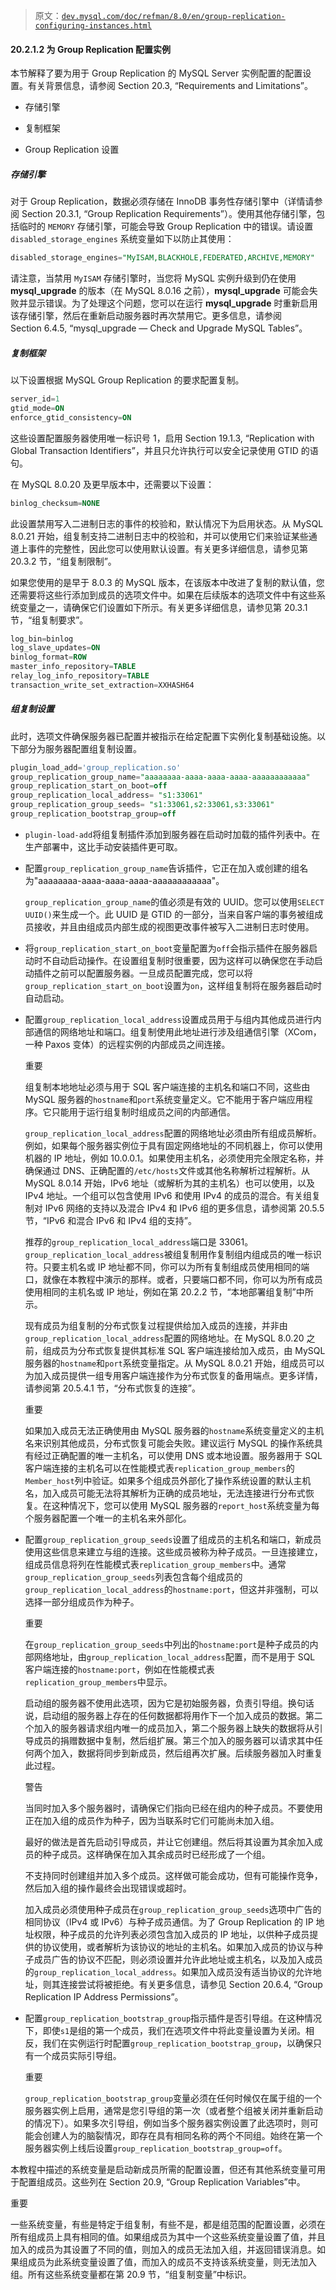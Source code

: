 > 原文：[`dev.mysql.com/doc/refman/8.0/en/group-replication-configuring-instances.html`](https://dev.mysql.com/doc/refman/8.0/en/group-replication-configuring-instances.html)

#### 20.2.1.2 为 Group Replication 配置实例

本节解释了要为用于 Group Replication 的 MySQL Server 实例配置的配置设置。有关背景信息，请参阅 Section 20.3, “Requirements and Limitations”。

+   存储引擎

+   复制框架

+   Group Replication 设置

##### 存储引擎

对于 Group Replication，数据必须存储在 InnoDB 事务性存储引擎中（详情请参阅 Section 20.3.1, “Group Replication Requirements”）。使用其他存储引擎，包括临时的 `MEMORY` 存储引擎，可能会导致 Group Replication 中的错误。请设置 `disabled_storage_engines` 系统变量如下以防止其使用：

```sql
disabled_storage_engines="MyISAM,BLACKHOLE,FEDERATED,ARCHIVE,MEMORY"
```

请注意，当禁用 `MyISAM` 存储引擎时，当您将 MySQL 实例升级到仍在使用 **mysql_upgrade** 的版本（在 MySQL 8.0.16 之前），**mysql_upgrade** 可能会失败并显示错误。为了处理这个问题，您可以在运行 **mysql_upgrade** 时重新启用该存储引擎，然后在重新启动服务器时再次禁用它。更多信息，请参阅 Section 6.4.5, “mysql_upgrade — Check and Upgrade MySQL Tables”。

##### 复制框架

以下设置根据 MySQL Group Replication 的要求配置复制。

```sql
server_id=1
gtid_mode=ON
enforce_gtid_consistency=ON
```

这些设置配置服务器使用唯一标识号 1，启用 Section 19.1.3, “Replication with Global Transaction Identifiers”，并且只允许执行可以安全记录使用 GTID 的语句。

在 MySQL 8.0.20 及更早版本中，还需要以下设置：

```sql
binlog_checksum=NONE
```

此设置禁用写入二进制日志的事件的校验和，默认情况下为启用状态。从 MySQL 8.0.21 开始，组复制支持二进制日志中的校验和，并可以使用它们来验证某些通道上事件的完整性，因此您可以使用默认设置。有关更多详细信息，请参见第 20.3.2 节，“组复制限制”。

如果您使用的是早于 8.0.3 的 MySQL 版本，在该版本中改进了复制的默认值，您还需要将这些行添加到成员的选项文件中。如果在后续版本的选项文件中有这些系统变量之一，请确保它们设置如下所示。有关更多详细信息，请参见第 20.3.1 节，“组复制要求”。

```sql
log_bin=binlog
log_slave_updates=ON
binlog_format=ROW
master_info_repository=TABLE
relay_log_info_repository=TABLE
transaction_write_set_extraction=XXHASH64
```

##### 组复制设置

此时，选项文件确保服务器已配置并被指示在给定配置下实例化复制基础设施。以下部分为服务器配置组复制设置。

```sql
plugin_load_add='group_replication.so'
group_replication_group_name="aaaaaaaa-aaaa-aaaa-aaaa-aaaaaaaaaaaa"
group_replication_start_on_boot=off
group_replication_local_address= "s1:33061"
group_replication_group_seeds= "s1:33061,s2:33061,s3:33061"
group_replication_bootstrap_group=off
```

+   `plugin-load-add`将组复制插件添加到服务器在启动时加载的插件列表中。在生产部署中，这比手动安装插件更可取。

+   配置`group_replication_group_name`告诉插件，它正在加入或创建的组名为"aaaaaaaa-aaaa-aaaa-aaaa-aaaaaaaaaaaa"。

    `group_replication_group_name`的值必须是有效的 UUID。您可以使用`SELECT UUID()`来生成一个。此 UUID 是 GTID 的一部分，当来自客户端的事务被组成员接收，并且由组成员内部生成的视图更改事件被写入二进制日志时使用。

+   将`group_replication_start_on_boot`变量配置为`off`会指示插件在服务器启动时不自动启动操作。在设置组复制时很重要，因为这样可以确保您在手动启动插件之前可以配置服务器。一旦成员配置完成，您可以将`group_replication_start_on_boot`设置为`on`，这样组复制将在服务器启动时自动启动。

+   配置`group_replication_local_address`设置成员用于与组内其他成员进行内部通信的网络地址和端口。组复制使用此地址进行涉及组通信引擎（XCom，一种 Paxos 变体）的远程实例的内部成员之间连接。

    重要

    组复制本地地址必须与用于 SQL 客户端连接的主机名和端口不同，这些由 MySQL 服务器的`hostname`和`port`系统变量定义。它不能用于客户端应用程序。它只能用于运行组复制时组成员之间的内部通信。

    `group_replication_local_address`配置的网络地址必须由所有组成员解析。例如，如果每个服务器实例位于具有固定网络地址的不同机器上，你可以使用机器的 IP 地址，例如 10.0.0.1。如果使用主机名，必须使用完全限定名称，并确保通过 DNS、正确配置的`/etc/hosts`文件或其他名称解析过程解析。从 MySQL 8.0.14 开始，IPv6 地址（或解析为其的主机名）也可以使用，以及 IPv4 地址。一个组可以包含使用 IPv6 和使用 IPv4 的成员的混合。有关组复制对 IPv6 网络的支持以及混合 IPv4 和 IPv6 组的更多信息，请参阅第 20.5.5 节，“IPv6 和混合 IPv6 和 IPv4 组的支持”。

    推荐的`group_replication_local_address`端口是 33061。`group_replication_local_address`被组复制用作复制组内组成员的唯一标识符。只要主机名或 IP 地址都不同，你可以为所有复制组成员使用相同的端口，就像在本教程中演示的那样。或者，只要端口都不同，你可以为所有成员使用相同的主机名或 IP 地址，例如在第 20.2.2 节，“本地部署组复制”中所示。

    现有成员为组复制的分布式恢复过程提供给加入成员的连接，并非由`group_replication_local_address`配置的网络地址。在 MySQL 8.0.20 之前，组成员为分布式恢复提供其标准 SQL 客户端连接给加入成员，由 MySQL 服务器的`hostname`和`port`系统变量指定。从 MySQL 8.0.21 开始，组成员可以为加入成员提供一组专用客户端连接作为分布式恢复的备用端点。更多详情，请参阅第 20.5.4.1 节，“分布式恢复的连接”。

    重要

    如果加入成员无法正确使用由 MySQL 服务器的`hostname`系统变量定义的主机名来识别其他成员，分布式恢复可能会失败。建议运行 MySQL 的操作系统具有经过正确配置的唯一主机名，可以使用 DNS 或本地设置。服务器用于 SQL 客户端连接的主机名可以在性能模式表`replication_group_members`的`Member_host`列中验证。如果多个组成员外部化了操作系统设置的默认主机名，加入成员可能无法将其解析为正确的成员地址，无法连接进行分布式恢复。在这种情况下，您可以使用 MySQL 服务器的`report_host`系统变量为每个服务器配置一个唯一的主机名来外部化。

+   配置`group_replication_group_seeds`设置了组成员的主机名和端口，新成员使用这些信息来建立与组的连接。这些成员被称为种子成员。一旦连接建立，组成员信息将列在性能模式表`replication_group_members`中。通常`group_replication_group_seeds`列表包含每个组成员的`group_replication_local_address`的`hostname:port`，但这并非强制，可以选择一部分组成员作为种子。

    重要

    在`group_replication_group_seeds`中列出的`hostname:port`是种子成员的内部网络地址，由`group_replication_local_address`配置，而不是用于 SQL 客户端连接的`hostname:port`，例如在性能模式表`replication_group_members`中显示。

    启动组的服务器不使用此选项，因为它是初始服务器，负责引导组。换句话说，启动组的服务器上存在的任何数据都将用作下一个加入成员的数据。第二个加入的服务器请求组内唯一的成员加入，第二个服务器上缺失的数据将从引导成员的捐赠数据中复制，然后组扩展。第三个加入的服务器可以请求其中任何两个加入，数据将同步到新成员，然后组再次扩展。后续服务器加入时重复此过程。

    警告

    当同时加入多个服务器时，请确保它们指向已经在组内的种子成员。不要使用正在加入组的成员作为种子，因为当联系时它们可能尚未加入组。

    最好的做法是首先启动引导成员，并让它创建组。然后将其设置为其余加入成员的种子成员。这样确保在加入其余成员时已经形成了一个组。

    不支持同时创建组并加入多个成员。这样做可能会成功，但有可能操作竞争，然后加入组的操作最终会出现错误或超时。

    加入成员必须使用种子成员在`group_replication_group_seeds`选项中广告的相同协议（IPv4 或 IPv6）与种子成员通信。为了 Group Replication 的 IP 地址权限，种子成员的允许列表必须包含加入成员的 IP 地址，以供种子成员提供的协议使用，或者解析为该协议的地址的主机名。如果加入成员的协议与种子成员广告的协议不匹配，则必须设置并允许此地址或主机名，以及加入成员的`group_replication_local_address`。如果加入成员没有适当协议的允许地址，则其连接尝试将被拒绝。有关更多信息，请参见 Section 20.6.4, “Group Replication IP Address Permissions”。

+   配置`group_replication_bootstrap_group`指示插件是否引导组。在这种情况下，即使`s1`是组的第一个成员，我们在选项文件中将此变量设置为关闭。相反，我们在实例运行时配置`group_replication_bootstrap_group`，以确保只有一个成员实际引导组。

    重要

    `group_replication_bootstrap_group`变量必须在任何时候仅在属于组的一个服务器实例上启用，通常是您引导组的第一次（或者整个组被关闭并重新启动的情况下）。如果多次引导组，例如当多个服务器实例设置了此选项时，则可能会创建人为的脑裂情况，即存在具有相同名称的两个不同组。始终在第一个服务器实例上线后设置`group_replication_bootstrap_group=off`。

本教程中描述的系统变量是启动新成员所需的配置设置，但还有其他系统变量可用于配置组成员。这些列在 Section 20.9, “Group Replication Variables”中。

重要

一些系统变量，有些是特定于组复制，有些不是，都是组范围的配置设置，必须在所有组成员上具有相同的值。如果组成员为其中一个这些系统变量设置了值，并且加入的成员为其设置了不同的值，则加入的成员无法加入组，并返回错误消息。如果组成员为此系统变量设置了值，而加入的成员不支持该系统变量，则无法加入组。所有这些系统变量都在第 20.9 节，“组复制变量”中标识。
